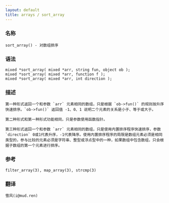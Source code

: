 ```yaml
---
layout: default
title: arrays / sort_array
---
```


### 名称

    sort_array() - 对数组排序

### 语法

    mixed *sort_array( mixed *arr, string fun, object ob );
    mixed *sort_array( mixed *arr, function f );
    mixed *sort_array( mixed *arr, int direction );

### 描述

    第一种形式返回一个和参数 `arr` 元素相同的数组，只是根据 `ob->fun()` 的规则按升序快速排序。`ob->fun()` 返回值 -1、0、1 说明二个元素的关系是小于、等于或大于。

    第二种形式和第一种形式功能相同，只是参数使用函数指针。

    第三种形式返回一个和参数 `arr` 元素相同的数组，只是使用内置排序程序快速排序，参数 `direction` 0或1代表升序，-1代表降序。使用内置排序程序的局限是数组元素必须是相同类型的，参与比较的元素必须是字符串、整型或浮点型中的一种，如果数组中包含数组，只会根据子数组的第一个元素进行排序。

### 参考

    filter_array(3), map_array(3), strcmp(3)

### 翻译

    雪风(i@mud.ren)
